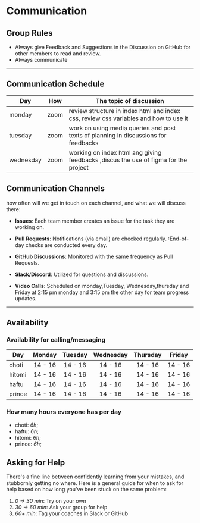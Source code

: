 # Communication

## Group Rules

<!-- any general rules you'd like to set for your group? -->

- Always give Feedback and Suggestions in the Discussion on GitHub for other
  members to read and review.
- Always communicate

---

## Communication Schedule

| Day       | How  | The topic of discussion                                                              |
| --------- | :--: | ------------------------------------------------------------------------------------ |
| monday    | zoom | review structure in index html and index css, review css variables and how to use it |
| tuesday   | zoom | work on using media queries and post texts of planning in discussions for feedbacks  |
| wednesday | zoom | working on index html ang giving feedbacks ,discus the use of figma for the project  |

## Communication Channels

how often will we get in touch on each channel, and what we will discuss there:

- **Issues**: Each team member creates an issue for the task they are working
  on.

- **Pull Requests**: Notifications (via email) are checked regularly.
  :End-of-day checks are conducted every day.

- **GitHub Discussions**: Monitored with the same frequency as Pull Requests.
- **Slack/Discord**: Utilized for questions and discussions.
- **Video Calls**: Scheduled on monday,Tuesday, Wednesday,thursday and Friday at
  2:15 pm monday and 3:15 pm the other day for team progress updates.

---

## Availability

### Availability for calling/messaging

| Day    | Monday  | Tuesday | Wednesday | Thursday | Friday  |
| ------ | :-----: | :-----: | :-------: | :------: | :-----: |
| choti  | 14 - 16 | 14 - 16 |  14 - 16  | 14 - 16  | 14 - 16 |
| hitomi | 14 - 16 | 14 - 16 |  14 - 16  | 14 - 16  | 14 - 16 |
| haftu  | 14 - 16 | 14 - 16 |  14 - 16  | 14 - 16  | 14 - 16 |
| prince | 14 - 16 | 14 - 16 |  14 - 16  | 14 - 16  | 14 - 16 |

### How many hours everyone has per day

- choti: _6h_;
- haftu: _6h_;
- hitomi: _6h_;
- prince: _6h_;

## Asking for Help

There's a fine line between confidently learning from your mistakes, and
stubbornly getting no where. Here is a general guide for when to ask for help
based on how long you've been stuck on the same problem:

1. _0 -> 30 min_: Try on your own
2. _30 -> 60 min_: Ask your group for help
3. _60+ min_: Tag your coaches in Slack or GitHub

